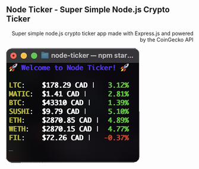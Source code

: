 ## Node Ticker - Super Simple Node.js Crypto Ticker

<p align="right">Super simple node.js crypto ticker app made with Express.js and powered by the CoinGecko API</p>
<p align="left">
<img src="https://github.com/Pandaphobic/node-crypto-ticker/blob/main/screenshots/Screenshot_1.png" 
  alt="Example View"
  width="360" height="310">
</p>
